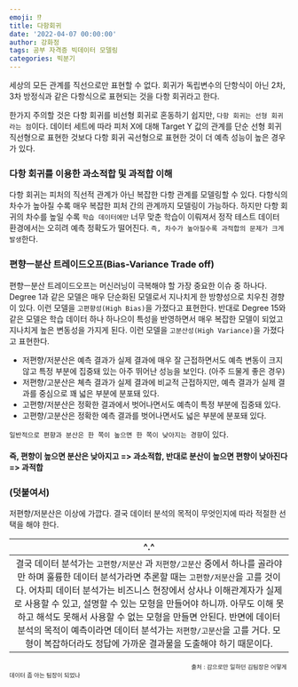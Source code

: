 ```yaml
---
emoji: ⁉
title: 다항회귀
date: '2022-04-07 00:00:00'
author: 강화정
tags: 공부 자격증 빅데이터 모델링
categories: 빅분기
---
```


세상의 모든 관계를 직선으로만 표현할 수 없다. 회귀가 독립변수의 단항식이 아닌 2차, 3차 방정식과 같은 다항식으로 표현되는 것을 다항 회귀라고 한다.

한가지 주의할 것은 다항 회귀를 비선형 회귀로 혼동하기 쉽지만, `다항 회귀는 선형 회귀라는 점`이다.
데이터 세트에 따라 피처 X에 대해 Target Y 값의 관계를 단순 선형 회귀 직선형으로 표현한 것보다 다항 회귀 곡선형으로 표현한 것이 더 예측 성능이 높은 경우가 있다.

### 다항 회귀를 이용한 과소적합 및 과적합 이해
다항 회귀는 피처의 직선적 관계가 아닌 복잡한 다항 관계를 모델링할 수 있다. 다항식의 차수가 높아질 수록 매우 복잡한 피처 간의 관계까지 모델링이 가능하다.
하지만 다항 회귀의 차수를 높일 수록 `학습 데이터에만` 너무 맞춘 학습이 이뤄져서 정작 테스트 데이터 환경에서는 오히려 예측 정확도가 떨어진다.
`즉, 차수가 높아질수록 과적합의 문제가 크게 발생`한다.

### 편향ㅡ분산 트레이드오프(Bias-Variance Trade off)
편향ㅡ분산 트레이드오프는 머신러닝이 극복해야 할 가장 중요한 이슈 중 하나다. Degree 1과 같은 모델은 매우 단순화된 모델로서 지나치게 한 방향성으로 치우친 경향이 있다.
이런 모델을 `고편향성(High Bias)`을 가졌다고 표현한다. 반대로 Degree 15와 같은 모델은 학습 데이터 하나 하나으이 특성을 반영하면서 매우 복잡한 모델이 되었고
지나치게 높은 변동성을 가지게 된다. 이런 모델을 `고분산성(High Variance)`을 가졌다고 표현한다.

- 저편향/저분산은 예측 결과가 실제 결과에 매우 잘 근접하면서도 예측 변동이 크지 않고 특정 부분에 집중돼 있는 아주 뛰어난 성능을 보인다. (아주 드물게 좋은 경우)
- 저편향/고분산은 쳬측 결과가 실제 결과에 비교적 근접하지만, 예측 결과가 실제 결과를 중심으로 꽤 넓은 부분에 분포돼 있다.
- 고편향/저분산은 정확한 결과에서 벗어나면서도 예측이 특정 부분에 집중돼 있다.
- 고편향/고분산은 정확한 예측 결과를 벗어나면서도 넓은 부분에 분포돼 있다.

`일반적으로 편향과 분산은 한 쪽이 높으면 한 쪽이 낮아지는 경향`이 있다.
#### 즉, 편향이 높으면 분산은 낮아지고 => 과소적합, 반대로 분산이 높으면 편향이 낮아진다 => 과적합

### (덧붙여서)
저편향/저분산은 이상에 가깝다. 결국 데이터 분석의 목적이 무엇인지에 따라 적절한 선택을 해야 한다.

|^.^|
|:----:|
|결국 데이터 분석가는 `고편향/저분산` 과 `저편향/고분산` 중에서 하나를 골라야만 하며 훌륭한 데이터 분석가라면 추론할 때는 `고편향/저분산`을 고를 것이다. 어차피 데이터 분석가는 비즈니스 현장에서 상사나 이해관계자가 실제로 사용할 수 있고, 설명할 수 있는 모형을 만들어야 하니까. 아무도 이해 못하고 해석도 못해서 사용할 수 없는 모형을 만들면 안된다. 반면에 데이터 분석의 목적이 예측이라면 데이터 분석가는 `저편향/고분산`을 고를 거다. 모형이 복잡하더라도 정답에 가까운 결과물을 도출해야 하기 때문이다.|


⠀⠀⠀⠀⠀⠀⠀⠀⠀⠀⠀⠀⠀⠀⠀⠀⠀⠀⠀⠀⠀⠀⠀⠀⠀⠀⠀⠀⠀⠀⠀⠀<span style="font-size:75%">출처 : 감으로만 일하던 김팀장은 어떻게 데이터 좀 아는 팀장이 되었나</span>

<br/>
<br/>
<br/>






